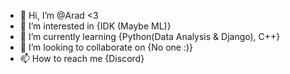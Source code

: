 - 👋 Hi, I’m @Arad <3
- 👀 I’m interested in {IDK (Maybe ML)}
- 🌱 I’m currently learning {Python(Data Analysis & Django), C++}
- 💞️ I’m looking to collaborate on {No one :)}
- 📫 How to reach me {Discord}

<!---
AIDGH/AIDGH is a ✨ special ✨ repository because its `README.md` (this file) appears on your GitHub profile.
You can click the Preview link to take a look at your changes.
--->
